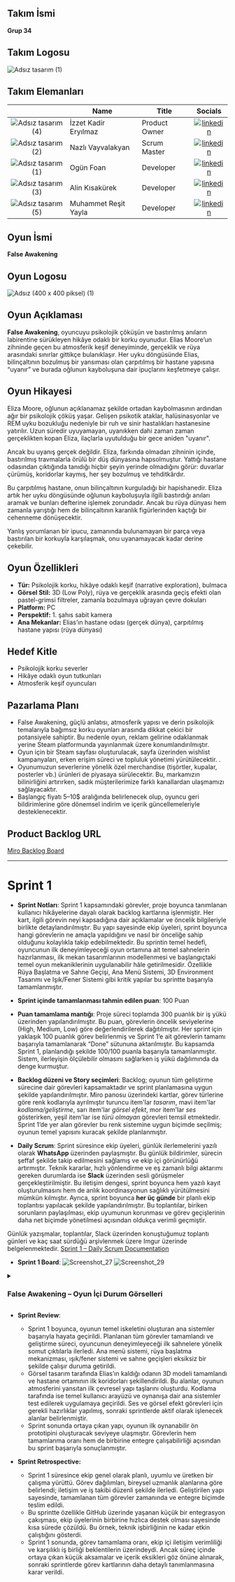 ## **Takım İsmi**

**Grup 34** 

## **Takım Logosu**

![Adsız tasarım (1)](https://github.com/user-attachments/assets/88ca5bd3-af83-452d-94a3-6d95907023cb)


## Takım Elemanları

|    | <div align="center">Name</div>   | <div align="center">Title</div>  | <div align="center">Socials</div>     |
| :-----------: | :------------------------ | :------------------ | :----------------------------------: |
| ![Adsız tasarım (4)](https://github.com/user-attachments/assets/b5263303-41e2-4221-b940-4e080889fe58)| İzzet Kadir Eryılmaz     | Product Owner     | [![linkedin](https://github.com/user-attachments/assets/3baa645a-33bc-4786-8327-cb0f92356f0a)](https://www.linkedin.com/in/izzetkadireryilmaz/) |
|  ![Adsız tasarım (2)](https://github.com/user-attachments/assets/7dc58318-4dcc-440c-a8ea-46c7c9d5321f)| Nazlı Vayvalakyan     | Scrum Master     | [![linkedin](https://github.com/user-attachments/assets/3baa645a-33bc-4786-8327-cb0f92356f0a)](https://www.linkedin.com/in/nazlivayvalakyan/) |
| ![Adsız tasarım (1)](https://github.com/user-attachments/assets/640686cc-8604-46bc-8ccc-9b826108d0dd)| Ogün Foan     | Developer     | [![linkedin](https://github.com/user-attachments/assets/3baa645a-33bc-4786-8327-cb0f92356f0a)](https://www.linkedin.com/in/ogunfoan/) |
| ![Adsız tasarım (3)](https://github.com/user-attachments/assets/f0a27994-18ca-4688-873f-a4bd0122fcc7)| Alin Kısakürek     | Developer     | [![linkedin](https://github.com/user-attachments/assets/3baa645a-33bc-4786-8327-cb0f92356f0a)](https://www.linkedin.com/in/alin-k%C4%B1sak%C3%BCrek-48b61b305/) | 
|  ![Adsız tasarım (5)](https://github.com/user-attachments/assets/4fd86524-32a9-4a45-8273-5bbdb4b3588c)| Muhammet Reşit Yayla     | Developer     | [![linkedin](https://github.com/user-attachments/assets/3baa645a-33bc-4786-8327-cb0f92356f0a)](https://www.linkedin.com/in/muhammet-resit-yayla/) |

## Oyun İsmi

**False Awakening**

## Oyun Logosu

![Adsız (400 x 400 piksel) (1)](https://github.com/user-attachments/assets/29ec2f8b-d081-4011-bd5e-47fa5f56d765)


## Oyun Açıklaması

**False Awakening**, oyuncuyu psikolojik çöküşün ve bastırılmış anıların labirentine sürükleyen hikâye odaklı bir korku oyunudur. Elias Moore’un zihninde geçen bu atmosferik keşif deneyiminde, gerçeklik ve rüya arasındaki sınırlar gittikçe bulanıklaşır. Her uyku döngüsünde Elias, bilinçaltının bozulmuş bir yansıması olan çarpıtılmış bir hastane yapısına “uyanır” ve burada oğlunun kayboluşuna dair ipuçlarını keşfetmeye çalışır.

## Oyun Hikayesi

Eliza Moore, oğlunun açıklanamaz şekilde ortadan kaybolmasının ardından ağır bir psikolojik çöküş yaşar. Gelişen psikotik ataklar, halüsinasyonlar ve REM uyku bozukluğu nedeniyle bir ruh ve sinir hastalıkları hastanesine yatırılır. Uzun süredir uyuyamayan, uyanıkken dahi zaman zaman gerçeklikten kopan Eliza, ilaçlarla uyutulduğu bir gece aniden "uyanır".

Ancak bu uyanış gerçek değildir. Eliza, farkında olmadan zihninin içinde, bastırılmış travmalarla örülü bir düş dünyasına hapsolmuştur. Yattığı hastane odasından çıktığında tanıdığı hiçbir şeyin yerinde olmadığını görür: duvarlar çürümüş, koridorlar kaymış, her şey bozulmuş ve tehditkârdır.

Bu çarpıtılmış hastane, onun bilinçaltının kurguladığı bir hapishanedir. Eliza artık her uyku döngüsünde oğlunun kayboluşuyla ilgili bastırdığı anıları aramak ve bunları defterine işlemek zorundadır. Ancak bu rüya dünyası hem zamanla yarıştığı hem de bilinçaltının karanlık figürlerinden kaçtığı bir cehenneme dönüşecektir.

Yanlış yorumlanan bir ipucu, zamanında bulunamayan bir parça veya bastırılan bir korkuyla karşılaşmak, onu uyanamayacak kadar derine çekebilir.

## Oyun Özellikleri

- **Tür:** Psikolojik korku, hikâye odaklı keşif (narrative exploration), bulmaca  
- **Görsel Stil:** 3D (Low Poly), rüya ve gerçeklik arasında geçiş efekti olan pastel-grimsi filtreler, zamanla bozulmaya uğrayan çevre dokuları  
- **Platform:** PC  
- **Perspektif:** 1. şahıs sabit kamera  
- **Ana Mekanlar:** Elias’ın hastane odası (gerçek dünya), çarpıtılmış hastane yapısı (rüya dünyası)  

## Hedef Kitle

- Psikolojik korku severler  
- Hikâye odaklı oyun tutkunları  
- Atmosferik keşif oyuncuları

## Pazarlama Planı

- False Awakening, güçlü anlatısı, atmosferik yapısı ve derin psikolojik temalarıyla bağımsız korku oyunları arasında dikkat çekici bir potansiyele sahiptir. Bu  nedenle oyun, reklam gelirine odaklanmak yerine Steam platformunda yayınlanmak üzere konumlandırılmıştır.
- Oyun için bir Steam sayfası oluşturulacak, sayfa üzerinden wishlist kampanyaları, erken erişim süreci ve topluluk yönetimi yürütülecektir. .
- Oyunumuzun severlerine yönelik özel merchandise (tişörtler, kupalar, posterler vb.) ürünleri de piyasaya sürülecektir. Bu, markamızın bilinirliğini artırırken, sadık müşterilerimize farklı kanallardan ulaşmamızı sağlayacaktır. 
- Başlangıç fiyatı 5–10$ aralığında belirlenecek olup, oyuncu geri bildirimlerine göre dönemsel indirim ve içerik güncellemeleriyle desteklenecektir.

## Product Backlog URL

[Miro Backlog Board](https://miro.com/app/board/uXjVIhhFNKw=/)

---

# Sprint 1

- **Sprint Notları**: Sprint 1 kapsamındaki görevler, proje boyunca tanımlanan kullanıcı hikâyelerine dayalı olarak backlog kartlarına işlenmiştir. Her kart, ilgili görevin neyi kapsadığına dair açıklamalar ve öncelik bilgileriyle birlikte detaylandırılmıştır. Bu yapı sayesinde ekip üyeleri, sprint boyunca hangi görevlerin ne amaçla yapıldığını ve nasıl bir önceliğe sahip olduğunu kolaylıkla takip edebilmektedir. Bu sprintin temel hedefi, oyuncunun ilk deneyimleyeceği oyun ortamına ait temel sahnelerin hazırlanması, ilk mekan tasarımlarının modellenmesi ve başlangıçtaki temel oyun mekaniklerinin uygulanabilir hâle getirilmesidir. Özellikle Rüya Başlatma ve Sahne Geçişi, Ana Menü Sistemi, 3D Environment Tasarımı ve Işık/Fener Sistemi gibi kritik yapılar bu sprintte başarıyla tamamlanmıştır.
  
- **Sprint içinde tamamlanması tahmin edilen puan**: 100 Puan

- **Puan tamamlama mantığı**: Proje süreci toplamda 300 puanlık bir iş yükü üzerinden yapılandırılmıştır. Bu puan, görevlerin öncelik seviyelerine (High, Medium, Low) göre değerlendirilerek dağıtılmıştır. Her sprint için yaklaşık 100 puanlık görev belirlenmiş ve Sprint 1’e ait görevlerin tamamı başarıyla tamamlanarak “Done” sütununa aktarılmıştır. Bu kapsamda Sprint 1, planlandığı şekilde 100/100 puanla başarıyla tamamlanmıştır. Sistem, ilerleyişin ölçülebilir olmasını sağlarken iş yükü dağılımında da denge kurmuştur.

- **Backlog düzeni ve Story seçimleri**: Backlog; oyunun tüm geliştirme sürecine dair görevleri kapsamaktadır ve sprint planlamasına uygun şekilde yapılandırılmıştır. Miro panosu üzerindeki kartlar, görev türlerine göre renk kodlarıyla ayrılmıştır turuncu item'lar _tasarım_, mavi item'lar _kodlama/geliştirme_, sarı item'lar _görsel efekt_, mor item'lar _ses_ gösterirken, yeşil item'lar ise _türü olmayan_ görevleri temsil etmektedir. Sprint 1’de yer alan görevler bu renk sistemine uygun biçimde seçilmiş; oyunun temel yapısını kuracak şekilde planlanmıştır.

- **Daily Scrum**: Sprint süresince ekip üyeleri, günlük ilerlemelerini yazılı olarak **WhatsApp** üzerinden paylaşmıştır. Bu günlük bildirimler, sürecin şeffaf şekilde takip edilmesini sağlamış ve ekip içi görünürlüğü artırmıştır. Teknik kararlar, hızlı yönlendirme ve eş zamanlı bilgi aktarımı gereken durumlarda ise **Slack** üzerinden sesli görüşmeler gerçekleştirilmiştir. Bu iletişim dengesi, sprint boyunca hem yazılı kayıt oluşturulmasını hem de anlık koordinasyonun sağlıklı yürütülmesini mümkün kılmıştır. Ayrıca, sprint boyunca **her üç günde** bir planlı ekip toplantısı yapılacak şekilde yapılandırılmıştır. Bu toplantılar, biriken sorunların paylaşılması, ekip uyumunun korunması ve görev geçişlerinin daha net biçimde yönetilmesi açısından oldukça verimli geçmiştir.

Günlük yazışmalar, toplantılar, Slack üzerinden konuştuğumuz toplantı günleri ve kaç saat sürdüğü arşivlenmek üzere Imgur üzerinde belgelenmektedir. [Sprint 1 – Daily Scrum Documentation](https://imgur.com/a/jTTq7LP)

- **Sprint 1 Board**: ![Screenshot_27](https://github.com/user-attachments/assets/394cd225-702a-4684-be35-4cf7afc89bb1)
![Screenshot_29](https://github.com/user-attachments/assets/02f17ba3-44d7-4dfe-8073-d583e9de7b49)


<details> <summary><h3>False Awakening – Oyun İçi Durum Görselleri</h3></summary>
  
![Screenshot_36](https://github.com/user-attachments/assets/edbcaa79-94af-4444-9fcc-4526560060d0)
![Screenshot_37](https://github.com/user-attachments/assets/877abd52-150e-4e11-b75a-5149b6e4137b)
![Screenshot_40](https://github.com/user-attachments/assets/95906182-7466-4c3a-b46c-24516810500a)
![Screenshot_44](https://github.com/user-attachments/assets/435165c7-4a54-4dd9-a816-84d0f9d5ae6a)


**(LÜTFEN ÜRÜNÜN VİDEOLARINI İZLEYİNİZ, SESLERİMİZ OLDUĞU İÇİN SESİ AÇMAYI UNUTMAYIN)**

https://github.com/user-attachments/assets/74d802eb-dcdc-41a8-8e64-ebf114343415



https://github.com/user-attachments/assets/4abbe2fa-cf3f-4943-9a1e-49305232722a

**(LÜTFEN ÜRÜNÜN VİDEOLARINI İZLEYİNİZ, SESLERİMİZ OLDUĞU İÇİN SESİ AÇMAYI UNUTMAYIN)**


</details>

- **Sprint Review**: 
  - Sprint 1 boyunca, oyunun temel iskeletini oluşturan ana sistemler başarıyla hayata geçirildi. Planlanan tüm görevler tamamlandı ve geliştirme süreci, oyuncunun deneyimleyeceği ilk sahnelere yönelik somut çıktılarla ilerledi. Ana menü sistemi, rüya başlatma mekanizması, ışık/fener sistemi ve sahne geçişleri eksiksiz bir şekilde çalışır duruma getirildi.
  - Görsel tasarım tarafında Elias’ın kaldığı odanın 3D modeli tamamlandı ve hastane ortamının ilk koridorları şekillendirildi. Bu alanlar, oyunun atmosferini yansıtan ilk çevresel yapı taşlarını oluşturdu. Kodlama tarafında ise temel kullanıcı arayüzü ve oynanışa dair ana sistemler test edilerek uygulamaya geçirildi. Ses ve görsel efekt görevleri için gerekli hazırlıklar yapılmış, sonraki sprintlerde aktif olarak işlenecek alanlar belirlenmiştir.
  - Sprint sonunda ortaya çıkan yapı, oyunun ilk oynanabilir ön prototipini oluşturacak seviyeye ulaşmıştır. Görevlerin hem tamamlanma oranı hem de birbirine entegre çalışabilirliği açısından bu sprint başarıyla sonuçlanmıştır.

- **Sprint Retrospective:** 
  - Sprint 1 süresince ekip genel olarak planlı, uyumlu ve üretken bir çalışma yürüttü. Görev dağılımları, bireysel uzmanlık alanlarına göre belirlendi; iletişim ve iş takibi düzenli şekilde ilerledi. Geliştirilen yapı sayesinde, tamamlanan tüm görevler zamanında ve entegre biçimde teslim edildi.
  - Bu sprintte özellikle GitHub üzerinde yaşanan küçük bir entegrasyon çakışması, ekip üyelerinin birbirine hızlıca destek olması sayesinde kısa sürede çözüldü. Bu örnek, teknik işbirliğinin ne kadar etkin çalıştığını gösterdi.
  - Sprint 1 sonunda, görev tamamlama oranı, ekip içi iletişim verimliliği ve karşılıklı iş birliği beklentilerin üzerindeydi. Ancak süreç içinde ortaya çıkan küçük aksamalar ve içerik eksikleri göz önüne alınarak, sonraki sprintlerde görev kartlarının daha detaylı tanımlanmasına karar verildi.


